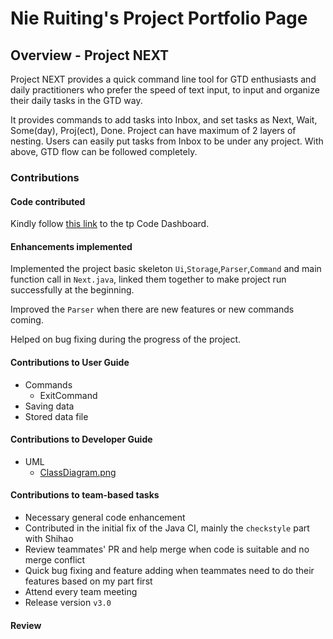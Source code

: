 # Nie Ruiting's Project Portfolio Page

## Overview - Project NEXT
Project NEXT provides a quick command line tool for GTD enthusiasts and daily practitioners who prefer the speed of text input,
to input and organize their daily tasks in the GTD way.

It provides commands to add tasks into Inbox, and set tasks as Next, Wait, Some(day), Proj(ect), Done. Project can have maximum of 2 layers of nesting. Users can easily put tasks from Inbox to be under any project. With above, GTD flow can be followed completely.

### Contributions

#### Code contributed
Kindly follow [this link](https://nus-tic4001-ay2122s1.github.io/tp-dashboard/?search=ruiting1&breakdown=true&sort=groupTitle&sortWithin=title&since=2021-09-17&timeframe=commit&mergegroup=&groupSelect=groupByRepos&checkedFileTypes=docs~functional-code~test-code~other) to the tp Code Dashboard.

#### Enhancements implemented
Implemented the project basic skeleton `Ui`,`Storage`,`Parser`,`Command` and main function call in `Next.java`, linked them together to make project run successfully at the beginning.

Improved the `Parser` when there are new features or new commands coming.

Helped on bug fixing during the progress of the project.

#### Contributions to User Guide
- Commands
  - ExitCommand
- Saving data
- Stored data file


#### Contributions to Developer Guide
- UML
    - [ClassDiagram.png](https://github.com/AY2122S1-TIC4001-F18-3/tp/blob/master/docs/pic/ClassDiagram.png)

#### Contributions to team-based tasks
- Necessary general code enhancement
- Contributed in the initial fix of the Java CI, mainly the `checkstyle` part with Shihao
- Review teammates' PR and help merge when code is suitable and no merge conflict
- Quick bug fixing and feature adding when teammates need to do their features based on my part first
- Attend every team meeting
- Release version `v3.0`


#### Review

